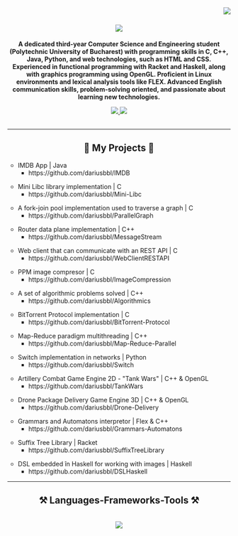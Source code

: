 <img align="right" src="https://visitor-badge.laobi.icu/badge?page_id=dariusbbl.dariusbbl" />

<h1 align="center">
    <img src="https://readme-typing-svg.herokuapp.com/?font=Righteous&size=35&center=true&vCenter=true&width=500&height=70&duration=4000&lines=Hi+There!+👋;I'm+Bobelniceanu+Darius!" />
</h1>

<b><p align="center">A dedicated third-year Computer Science and Engineering student (Polytechnic University of Bucharest) with programming skills in C, C++, Java, Python, and web technologies, such as HTML and CSS. Experienced in functional programming with Racket and Haskell, along with graphics programming using OpenGL. Proficient in Linux environments and lexical analysis tools like FLEX. Advanced English communication skills, problem-solving oriented, and passionate about learning new technologies.</p></b>

<div align="center"> 
  <a href="mailto:bobelniceanud@gmail.com">
    <img src="https://img.shields.io/badge/Gmail-333333?style=for-the-badge&logo=gmail&logoColor=red" />
  </a>
  <a href="https://www.linkedin.com/in/darius-bobelniceanu-62a6b229a/" target="_blank">
    <img src="https://img.shields.io/badge/LinkedIn-0077B5?style=for-the-badge&logo=linkedin&logoColor=white" target="_blank" />
  </a>
</div>

<br/>
<hr/>

<h2 align="center">🚀 My Projects 🚀</h2>
<ul style="list-style-type:circle;">
  <li>IMDB App | Java
      <ul style="list-style-type:square;">
        <li>https://github.com/dariusbbl/IMDB</li>
      </ul>
  </li>
</ul>

<ul style="list-style-type:circle;">
    <li>Mini Libc library implementation | C
      <ul style="list-style-type:square;">
        <li>https://github.com/dariusbbl/Mini-Libc</li>
      </ul>
    </li>
</ul>
<ul style="list-style-type:circle;">
    <li>A fork-join pool implementation used to traverse a graph | C
      <ul style="list-style-type:square;">
        <li>https://github.com/dariusbbl/ParallelGraph</li>
      </ul>
    </li>
</ul>
<ul style="list-style-type:circle;">
    <li>Router data plane implementation | C++
      <ul style="list-style-type:square;">
        <li>https://github.com/dariusbbl/MessageStream</li>
      </ul>
    </li>
</ul>
<ul style="list-style-type:circle;">
    <li>Web client that can communicate with an REST API | C
      <ul style="list-style-type:square;">
        <li>https://github.com/dariusbbl/WebClientRESTAPI</li>
      </ul>
    </li>
</ul>
<ul style="list-style-type:circle;">
    <li>PPM image compresor | C
      <ul style="list-style-type:square;">
        <li>https://github.com/dariusbbl/ImageCompression</li>
      </ul>
    </li>
</ul>
<ul style="list-style-type:circle;">
    <li>A set of algorithmic problems solved | C++
      <ul style="list-style-type:square;">
        <li>https://github.com/dariusbbl/Algorithmics</li>
      </ul>
    </li>
</ul>
<ul style="list-style-type:circle;">
    <li>BitTorrent Protocol implementation | C
      <ul style="list-style-type:square;">
        <li>https://github.com/dariusbbl/BitTorrent-Protocol</li>
      </ul>
    </li>
</ul>
<ul style="list-style-type:circle;">
    <li>Map-Reduce paradigm multithreading | C++
      <ul style="list-style-type:square;">
        <li>https://github.com/dariusbbl/Map-Reduce-Parallel</li>
      </ul>
    </li>
</ul>
<ul style="list-style-type:circle;">
    <li>Switch implementation in networks | Python
      <ul style="list-style-type:square;">
        <li>https://github.com/dariusbbl/Switch</li>
      </ul>
    </li>
</ul>
<ul style="list-style-type:circle;">
    <li>Artillery Combat Game Engine 2D - "Tank Wars" | C++ & OpenGL
      <ul style="list-style-type:square;">
        <li>https://github.com/dariusbbl/TankWars</li>
      </ul>
    </li>
</ul>
<ul style="list-style-type:circle;">
    <li>Drone Package Delivery Game Engine 3D | C++ & OpenGL
      <ul style="list-style-type:square;">
        <li>https://github.com/dariusbbl/Drone-Delivery</li>
      </ul>
    </li>
</ul>
<ul style="list-style-type:circle;">
    <li>Grammars and Automatons interpretor | Flex & C++
      <ul style="list-style-type:square;">
        <li>https://github.com/dariusbbl/Grammars-Automatons</li>
      </ul>
    </li>
</ul>
<ul style="list-style-type:circle;">
    <li>Suffix Tree Library | Racket
      <ul style="list-style-type:square;">
        <li>https://github.com/dariusbbl/SuffixTreeLibrary</li>
      </ul>
    </li>
</ul>
<ul style="list-style-type:circle;">
    <li>DSL embedded în Haskell for working with images | Haskell
      <ul style="list-style-type:square;">
        <li>https://github.com/dariusbbl/DSLHaskell</li>
      </ul>
    </li>
</ul>
<hr/>
<h2 align="center">⚒️ Languages-Frameworks-Tools ⚒️</h2>
<br/>
<div align="center">
    <img src="https://skillicons.dev/icons?i=c,cpp,java,python,html,css,linux,haskell,git,vscode,opengl" />
    <br/>
</div>
